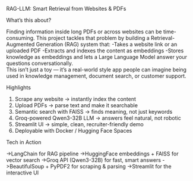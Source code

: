 RAG-LLM: Smart Retrieval from Websites & PDFs

 What’s this about?
 
Finding information inside long PDFs or across websites can be time-consuming.
This project tackles that problem by building a Retrieval-Augmented Generation (RAG) system that:
-Takes a website link or an uploaded PDF
-Extracts and indexes the content as embeddings
-Stores knowledge as embeddings and lets a Large Language Model answer your questions conversationally.  
This isn’t just a toy — it’s a real-world style app people can imagine being used in knowledge management, document search, or customer support.

 Highlights
 
 1. Scrape any website → instantly index the content
 2. Upload PDFs → parse text and make it searchable
 3. Semantic search with FAISS → finds meaning, not just keywords
 4. Groq-powered Qwen3-32B LLM → answers feel natural, not robotic
 5. Streamlit UI → simple, clean, recruiter-friendly demo
 6. Deployable with Docker / Hugging Face Spaces

 Tech in Action
 
->LangChain for RAG pipeline
->HuggingFace embeddings + FAISS for vector search
->Groq API (Qwen3-32B) for fast, smart answers
->BeautifulSoup + PyPDF2 for scraping & parsing
->Streamlit for the interactive UI

